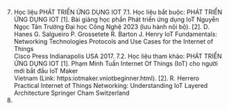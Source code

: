 7. Học liệu PHÁT TRIỂN ỨNG DỤNG IOT
7.1. Học liệu bắt buộc: PHÁT TRIỂN ỨNG DỤNG IOT \[1\]. Bài giảng học phần Phát triển ứng dụng IoT Nguyễn Ngọc Tân
Trường Đại học Công Nghệ 2023 (lưu hành nội bộ).
\[2\]. D. Hanes G. Salgueiro P. Grossetete R. Barton J. Henry IoT
Fundamentals:\
Networking Technologies Protocols and Use Cases for the Internet of
Things\
Cisco Press Indianapolis USA 2017.
7.2. Học liệu tham khảo: PHÁT TRIỂN ỨNG DỤNG IOT \[1\]. Phạm Minh Tuấn Internet Of Things (IoT) cho người mới bắt đầu
IoT Maker\
Vietnam (Link: https:iotmaker.vniotbeginner.html).
\[2\]. R. Herrero Practical Internet of Things Networking:
Understanding IoT Layered Architecture Springer Cham Switzerland
2023.
